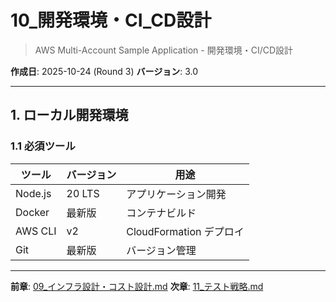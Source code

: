 # 10_開発環境・CI_CD設計

> AWS Multi-Account Sample Application - 開発環境・CI/CD設計

**作成日**: 2025-10-24 (Round 3)
**バージョン**: 3.0

---

## 1. ローカル開発環境

### 1.1 必須ツール

| ツール | バージョン | 用途 |
|-------|-----------|------|
| Node.js | 20 LTS | アプリケーション開発 |
| Docker | 最新版 | コンテナビルド |
| AWS CLI | v2 | CloudFormation デプロイ |
| Git | 最新版 | バージョン管理 |

---

**前章**: [09_インフラ設計・コスト設計.md](./09_インフラ設計・コスト設計.md)
**次章**: [11_テスト戦略.md](./11_テスト戦略.md)
